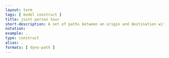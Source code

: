 ```yaml
---
layout: term
tags: [ model construct ]
title: joint person tour
short-description: A set of paths between an origin and destination with specific costs, waypoints, and timings.  In hyperpath-based frameworks this is often derived from the hyperpath.
notation:
example: .
type: construct
alias: .
formats: [ dyno-path ]
---
```

